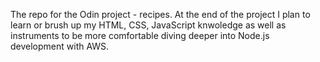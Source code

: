 The repo for the Odin project - recipes.
At the end of the project I plan to learn or brush up
my HTML, CSS, JavaScript knwoledge as well as instruments to be more comfortable
diving deeper into Node.js development with AWS.